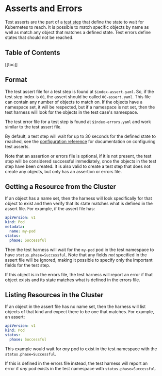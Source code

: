 # Asserts and Errors

Test asserts are the part of a [test step](steps.md) that define the state to wait for Kubernetes to reach. It is possible to match specific objects by name as well as match any object that matches a defined state. Test errors define states that should not be reached.

<h2>Table of Contents</h2>

[[toc]]

## Format

The test assert file for a test step is found at `$index-assert.yaml`. So, if the test step index is `00`, the assert should be called `00-assert.yaml`. This file can contain any number of objects to match on. If the objects have a namespace set, it will be respected, but if a namespace is not set, then the test harness will look for the objects in the test case's namespace.

The test error file for a test step is found at `$index-errors.yaml` and work similar to the test assert file.

By default, a test step will wait for up to 30 seconds for the defined state to reached, see the [configuration reference](reference.md#testassert) for documentation on configuring test asserts.

Note that an assertion or errors file is optional, if it is not present, the test step will be considered successful immediately, once the objects in the test step have been created. It is also valid to create a test step that does not create any objects, but only has an assertion or errors file.

## Getting a Resource from the Cluster

If an object has a name set, then the harness will look specifically for that object to exist and then verify that its state matches what is defined in the assert file. For example, if the assert file has:

```yaml
apiVersion: v1
kind: Pod
metadata:
  name: my-pod
status:
  phase: Successful
```

Then the test harness will wait for the `my-pod` pod in the test namespace to have `status.phase=Successful`. Note that any fields *not* specified in the assert file will be ignored, making it possible to specify only the important fields for the test step.

If this object is in the errors file, the test harness will report an error if that object exists and its state matches what is defined in the errors file.

## Listing Resources in the Cluster

If an object in the assert file has no name set, then the harness will list objects of that kind and expect there to be one that matches. For example, an assert:

```yaml
apiVersion: v1
kind: Pod
status:
  phase: Successful
```

This example would wait for *any* pod to exist in the test namespace with the `status.phase=Successful`.

If this is defined in the errors file instead, the test harness will report an error if *any* pod exists in the test namespace with `status.phase=Successful`.
